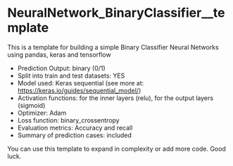# NeuralNetwork_BinaryClassifier__template
This is a template for building a simple Binary Classifier Neural Networks using pandas, keras and tensorflow

- Prediction Output: binary (0/1)
- Split into train and test datasets: YES
- Model used: Keras sequential (see more at: https://keras.io/guides/sequential_model/)
- Activation functions: for the inner layers (relu), for the output layers (sigmoid)
- Optimizer: Adam
- Loss function: binary_crossentropy
- Evaluation metrics: Accuracy and recall
- Summary of prediction cases: included

You can use this template to expand in complexity or add more code. Good luck.

